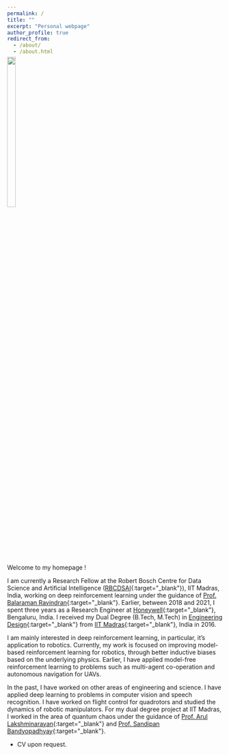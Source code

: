 ```yaml
---
permalink: /
title: ""
excerpt: "Personal webpage"
author_profile: true
redirect_from: 
  - /about/
  - /about.html
---
```

<p style="margin-top:-5%">
<img src="https://adi3e08.github.io/images/profile_picture.jpg" width="20%" height="30%"/>
</p>
Welcome to my homepage !

I am currently a Research Fellow at the Robert Bosch Centre for Data Science and Artificial Intelligence ([RBCDSAI](https://rbcdsai.iitm.ac.in/){:target="_blank"}), IIT Madras, India, working on deep reinforcement learning under the guidance of [Prof. Balaraman Ravindran](https://www.cse.iitm.ac.in/~ravi/){:target="_blank"}. Earlier, between 2018 and 2021, I spent three years as a Research Engineer at [Honeywell](https://www.honeywell.com){:target="_blank"}, Bengaluru, India. I received my Dual Degree (B.Tech, M.Tech) in [Engineering Design](https://ed.iitm.ac.in){:target="_blank"} from [IIT Madras](https://www.iitm.ac.in/){:target="_blank"}, India in 2016.

I am mainly interested in deep reinforcement learning, in particular, it’s application to robotics. Currently, my work is focused on improving model-based reinforcement learning for robotics, through better inductive biases based on the underlying physics. Earlier, I have applied model-free reinforcement learning to problems such as multi-agent co-operation and autonomous navigation for UAVs.

In the past, I have worked on other areas of engineering and science. I have applied deep learning to problems in computer vision and speech recognition. I have worked on flight control for quadrotors and studied the dynamics of robotic manipulators. For my dual degree project at IIT Madras, I worked in the area of quantum chaos under the guidance of [Prof. Arul Lakshminarayan](https://physics.iitm.ac.in/~arul/index.html){:target="_blank"} and [Prof. Sandipan Bandyopadhyay](https://ed.iitm.ac.in/~sandipan/){:target="_blank"}.

* CV upon request.
